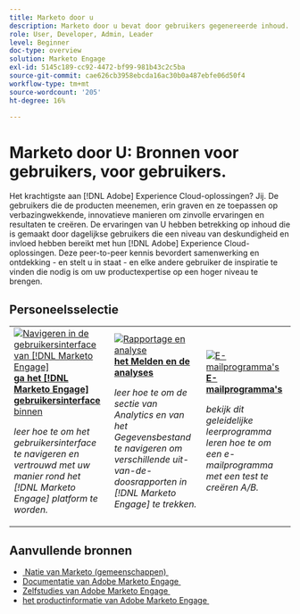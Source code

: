 ```yaml
---
title: Marketo door u
description: Marketo door u bevat door gebruikers gegenereerde inhoud. Die is gemaakt door dagelijkse gebruikers die in hun kennis van Adobe Marketo een niveau van deskundigheid en invloed hebben bereikt.
role: User, Developer, Admin, Leader
level: Beginner
doc-type: overview
solution: Marketo Engage
exl-id: 5145c189-cc92-4472-bf99-981b43c2c5ba
source-git-commit: cae626cb3958ebcda16ac30b0a487ebfe06d50f4
workflow-type: tm+mt
source-wordcount: '205'
ht-degree: 16%

---
```


# Marketo door U: Bronnen voor gebruikers, voor gebruikers.

Het krachtigste aan [!DNL Adobe] Experience Cloud-oplossingen? Jij. De gebruikers die de producten meenemen, erin graven en ze toepassen op verbazingwekkende, innovatieve manieren om zinvolle ervaringen en resultaten te creëren. De ervaringen van U hebben betrekking op inhoud die is gemaakt door dagelijkse gebruikers die een niveau van deskundigheid en invloed hebben bereikt met hun [!DNL Adobe] Experience Cloud-oplossingen. Deze peer-to-peer kennis bevordert samenwerking en ontdekking - en stelt u in staat - en elke andere gebruiker de inspiratie te vinden die nodig is om uw productexpertise op een hoger niveau te brengen.

<div id="recs-overview-body-1"></div>
<div id="recs-overview-body-2"></div>
<div id="recs-overview-body-3"></div>
<div id="recs-overview-body-4"></div>
<div id="recs-overview-body-5"></div>
<div id="recs-overview-body-6"></div>

<div id="staff-picks-section">

## Personeelsselectie

<table>
<tr>
  <td>
    <a href="/help/marketo/fundamentals/ui-navigation.md">
      <img alt="Navigeren in de gebruikersinterface van [!DNL Marketo Engage]" src="https://video.tv.adobe.com/v/3419131?format=jpeg" />
    </a>
    <div>
      <a href="/help/marketo/fundamentals/ui-navigation.md">
    <strong> ga het [!DNL Marketo Engage] gebruikersinterface </strong> binnen
    </a>
    </div>
    <p>
    <em> leer hoe te om het gebruikersinterface te navigeren en vertrouwd met uw manier rond het [!DNL Marketo Engage] platform te worden.</em>
    <p>
  </td>
  <td>
    <a href="/help/marketo/reporting/reporting-and-analytics.md">
      <img alt="Rapportage en analyse" src="https://video.tv.adobe.com/v/3419295?format=jpeg" />
    </a>
    <div>
      <a href="/help/marketo/reporting/reporting-and-analytics.md">
    <strong> het Melden en de analyses </strong>
    </a>
    </div>
    <p>
    <em> leer hoe te om de sectie van Analytics en van het Gegevensbestand te navigeren om verschillende uit-van-de-doosrapporten in [!DNL Marketo Engage] te trekken.</em>
    <p>
  </td>
  <td>
    <a href="/help/marketo/programs/email-programs.md">
      <img alt="E-mailprogramma&apos;s" src="https://video.tv.adobe.com/v/3419440?format=jpeg" />
    </a>
    <div>
      <a href="/help/marketo/programs/email-programs.md">
    <strong> E-mailprogramma's </strong>
    </a>
    </div>
    <p>
    <em> bekijk dit geleidelijke leerprogramma leren hoe te om een e-mailprogramma met een test te creëren A/B.</em>
    <p>
  </td>
</tr>
</table>

</div>

## Aanvullende bronnen

* [&#x200B; Natie van Marketo (gemeenschappen) &#x200B;](https://nation.marketo.com/)
* [&#x200B; Documentatie van Adobe Marketo Engage &#x200B;](https://experienceleague.adobe.com/docs/marketo-engage.html)
* [&#x200B; Zelfstudies van Adobe Marketo Engage &#x200B;](https://experienceleague.adobe.com/docs/marketo-learn/tutorials/overview.html)
* [&#x200B; het productinformatie van Adobe Marketo Engage &#x200B;](https://business.adobe.com/products/marketo/adobe-marketo.html)
